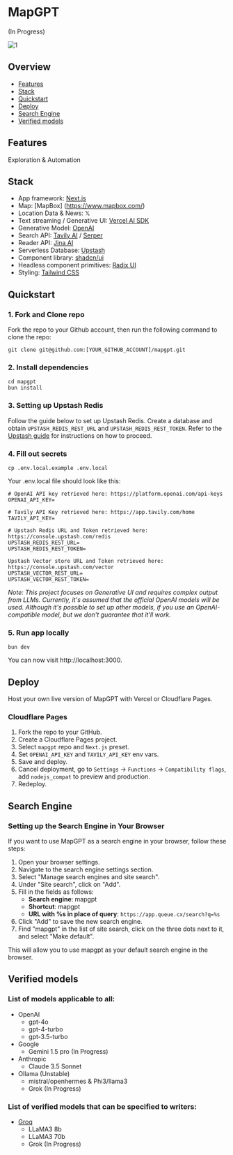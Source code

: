 # MapGPT 
(In Progress) 

![1](https://github.com/user-attachments/assets/28d51f2d-3556-4508-89b1-7d1c9b0de70b)

>

## Overview

- [Features](#-features)
- [Stack](#-stack)
- [Quickstart](#-quickstart)
- [Deploy](#-deploy)
- [Search Engine](#-search-engine)
- [Verified models](#-verified-models)

## Features

Exploration & Automation

## Stack

- App framework: [Next.js](https://nextjs.org/)
- Map: [MapBox] (https://www.mapbox.com/)
- Location Data & News: 𝕏 
- Text streaming / Generative UI: [Vercel AI SDK](https://sdk.vercel.ai/docs)
- Generative Model: [OpenAI](https://openai.com/)
- Search API: [Tavily AI](https://tavily.com/) / [Serper](https://serper.dev)
- Reader API: [Jina AI](https://jina.ai/)
- Serverless Database: [Upstash](https://upstash.com/)
- Component library: [shadcn/ui](https://ui.shadcn.com/)
- Headless component primitives: [Radix UI](https://www.radix-ui.com/)
- Styling: [Tailwind CSS](https://tailwindcss.com/)


## Quickstart

### 1. Fork and Clone repo

Fork the repo to your Github account, then run the following command to clone the repo:

```
git clone git@github.com:[YOUR_GITHUB_ACCOUNT]/mapgpt.git
```

### 2. Install dependencies

```
cd mapgpt
bun install
```

### 3. Setting up Upstash Redis

Follow the guide below to set up Upstash Redis. Create a database and obtain `UPSTASH_REDIS_REST_URL` and `UPSTASH_REDIS_REST_TOKEN`. Refer to the [Upstash guide](https://upstash.com/blog/rag-chatbot-upstash#setting-up-upstash-redis) for instructions on how to proceed.

### 4. Fill out secrets

```
cp .env.local.example .env.local
```

Your .env.local file should look like this:

```
# OpenAI API key retrieved here: https://platform.openai.com/api-keys
OPENAI_API_KEY=

# Tavily API Key retrieved here: https://app.tavily.com/home
TAVILY_API_KEY=

# Upstash Redis URL and Token retrieved here: https://console.upstash.com/redis
UPSTASH_REDIS_REST_URL=
UPSTASH_REDIS_REST_TOKEN=

Upstash Vector store URL and Token retrieved here: https://console.upstash.com/vector
UPSTASH_VECTOR_REST_URL=
UPSTASH_VECTOR_REST_TOKEN=
```

_Note: This project focuses on Generative UI and requires complex output from LLMs. Currently, it's assumed that the official OpenAI models will be used. Although it's possible to set up other models, if you use an OpenAI-compatible model, but we don't guarantee that it'll work._

### 5. Run app locally

```
bun dev
```

You can now visit http://localhost:3000.

## Deploy

Host your own live version of MapGPT with Vercel or Cloudflare Pages.

### Cloudflare Pages

1. Fork the repo to your GitHub.
2. Create a Cloudflare Pages project.
3. Select `mapgpt` repo and `Next.js` preset.
4. Set `OPENAI_API_KEY` and `TAVILY_API_KEY` env vars.
5. Save and deploy.
6. Cancel deployment, go to `Settings` -> `Functions` -> `Compatibility flags`, add `nodejs_compat` to preview and production.
7. Redeploy.


##  Search Engine

### Setting up the Search Engine in Your Browser

If you want to use MapGPT as a search engine in your browser, follow these steps:

1. Open your browser settings.
2. Navigate to the search engine settings section.
3. Select "Manage search engines and site search".
4. Under "Site search", click on "Add".
5. Fill in the fields as follows:
   - **Search engine**: mapgpt
   - **Shortcut**: mapgpt
   - **URL with %s in place of query**: `https://app.queue.cx/search?q=%s`
6. Click "Add" to save the new search engine.
7. Find "mapgpt" in the list of site search, click on the three dots next to it, and select "Make default".

This will allow you to use mapgpt as your default search engine in the browser.

## Verified models

### List of models applicable to all:
- OpenAI
  - gpt-4o
  - gpt-4-turbo
  - gpt-3.5-turbo
- Google
  - Gemini 1.5 pro (In Progress)
- Anthropic
  - Claude 3.5 Sonnet
- Ollama (Unstable)
  - mistral/openhermes & Phi3/llama3
  - Grok (In Progress) 
    

### List of verified models that can be specified to writers:

- [Groq](https://console.groq.com/docs/models)
  - LLaMA3 8b
  - LLaMA3 70b
  - Grok (In Progress) 

